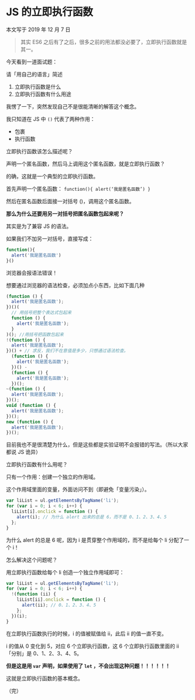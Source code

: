 # JS 的立即执行函数

本文写于 2019 年 12 月 7 日

> 其实 ES6 之后有了之后，很多之前的用法都没必要了，立即执行函数就是其一。

今天看到一道面试题：

请「用自己的语言」简述

1. 立即执行函数是什么
2. 立即执行函数有什么用途

我愣了一下，突然发现自己不是很能清晰的解答这个概念。

我只知道在 JS 中 `()` 代表了两种作用：

- 包裹
- 执行函数

立即执行函数该怎么描述呢？

声明一个匿名函数，然后马上调用这个匿名函数，就是立即执行函数？

的确，这就是一个典型的立即执行函数。

首先声明一个匿名函数： `function(){ alert(‘我是匿名函数’) }`

然后在匿名函数后面接一对括号 ()，调用这个匿名函数。

**那么为什么还要用另一对括号把匿名函数包起来呢？**

其实是为了兼容 JS 的语法。

如果我们不加另一对括号，直接写成：

```javascript
function(){
  alert('我是匿名函数')
}()
```

浏览器会报语法错误！

想要通过浏览器的语法检查，必须加点小东西，比如下面几种

```javascript
(function () {
  alert('我是匿名函数');
})()(
  // 用括号把整个表达式包起来
  function () {
    alert('我是匿名函数');
  }
)(); //用括号把函数包起来
!(function () {
  alert('我是匿名函数');
})() + // 求反，我们不在意值是多少，只想通过语法检查。
  (function () {
    alert('我是匿名函数');
  })() -
  (function () {
    alert('我是匿名函数');
  })();
~(function () {
  alert('我是匿名函数');
})();
void (function () {
  alert('我是匿名函数');
})();
new (function () {
  alert('我是匿名函数');
})();
```

目前我也不是很清楚为什么，但是这些都是实验证明不会报错的写法。（所以大家都说 JS 诡异）

立即执行函数有什么用呢？

只有一个作用：创建一个独立的作用域。

这个作用域里面的变量，外面访问不到（即避免「变量污染」）。

```javascript
var liList = ul.getElementsByTagName('li');
for (var i = 0; i < 6; i++) {
  liList[i].onclick = function () {
    alert(i); // 为什么 alert 出来的总是 6，而不是 0、1、2、3、4、5
  };
}
```

为什么 alert 的总是 6 呢，因为 i 是贯穿整个作用域的，而不是给每个 li 分配了一个 i！

怎么解决这个问题呢？

用立即执行函数给每个 li 创造一个独立作用域即可：

```javascript
var liList = ul.getElementsByTagName('li');
for (var i = 0; i < 6; i++) {
  !(function (ii) {
    liList[ii].onclick = function () {
      alert(ii); // 0、1、2、3、4、5
    };
  })(i);
}
```

在立即执行函数执行的时候，i 的值被赋值给 ii，此后 ii 的值一直不变。

i 的值从 0 变化到 5，对应 6 个立即执行函数，这 6 个立即执行函数里面的 ii 「分别」是 0、1、2、3、4、5。

**但是这是用 `var` 声明，如果使用了 `let` ，不会出现这种问题！！！！！！**

这就是立即执行函数的基本概念。

（完）

